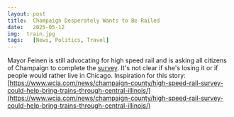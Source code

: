 ```yaml
---
layout: post
title:  Champaign Desperately Wants to Be Railed
date:   2025-05-12
img:  train.jpg
tags:   [News, Politics, Travel]
---
```


Mayor Feinen is still advocating for high speed rail and is asking all citizens of Champaign to complete the [survey](https://www.ilhighspeedrail.org/). It's not clear if she's losing it or if people would rather live in Chicago.
Inspiration for this story: [https://www.wcia.com/news/champaign-county/high-speed-rail-survey-could-help-bring-trains-through-central-illinois/](https://www.wcia.com/news/champaign-county/high-speed-rail-survey-could-help-bring-trains-through-central-illinois/)
